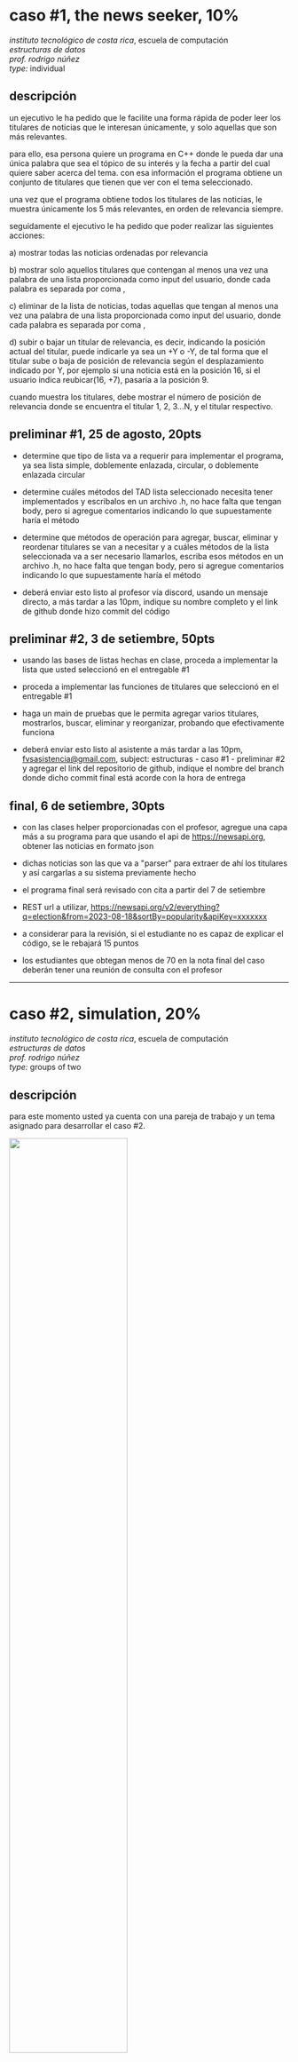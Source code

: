 # caso #1, the news seeker, 10%

_instituto tecnológico de costa rica_, escuela de computación  
_estructuras de datos_  
_prof. rodrigo núñez_  
_type:_ individual

## descripción

un ejecutivo le ha pedido que le facilite una forma rápida de poder leer los titulares de noticias que le interesan únicamente, y solo aquellas que son más relevantes.

para ello, esa persona quiere un programa en C++ donde le pueda dar una única palabra que sea el tópico de su interés y la fecha a partir del cual quiere saber acerca del tema. con esa información el programa obtiene un conjunto de titulares que tienen que ver con el tema seleccionado.

una vez que el programa obtiene todos los titulares de las noticias, le muestra únicamente los 5 más relevantes, en orden de relevancia siempre.

seguidamente el ejecutivo le ha pedido que poder realizar las siguientes acciones:

a) mostrar todas las noticias ordenadas por relevancia

b) mostrar solo aquellos titulares que contengan al menos una vez una palabra de una lista proporcionada como input del usuario, donde cada palabra es separada por coma ,

c) eliminar de la lista de noticias, todas aquellas que tengan al menos una vez una palabra de una lista proporcionada como input del usuario, donde cada palabra es separada por coma ,

d) subir o bajar un titular de relevancia, es decir, indicando la posición actual del titular, puede indicarle ya sea un +Y o -Y, de tal forma que el titular sube o baja de posición de relevancia según el desplazamiento indicado por Y, por ejemplo si una noticia está en la posición 16, si el usuario indica reubicar(16, +7), pasaría a la posición 9.

cuando muestra los titulares, debe mostrar el número de posición de relevancia donde se encuentra el titular 1, 2, 3...N, y el titular respectivo.

## preliminar #1, 25 de agosto, 20pts

- determine que tipo de lista va a requerir para implementar el programa, ya sea lista simple, doblemente enlazada, circular, o doblemente enlazada circular

- determine cuáles métodos del TAD lista seleccionado necesita tener implementados y escribalos en un archivo .h, no hace falta que tengan body, pero si agregue comentarios indicando lo que supuestamente haría el método

- determine que métodos de operación para agregar, buscar, eliminar y reordenar titulares se van a necesitar y a cuáles métodos de la lista seleccionada va a ser necesario llamarlos, escriba esos métodos en un archivo .h, no hace falta que tengan body, pero si agregue comentarios indicando lo que supuestamente haría el método

- deberá enviar esto listo al profesor vía discord, usando un mensaje directo, a más tardar a las 10pm, indique su nombre completo y el link de github donde hizo commit del código

## preliminar #2, 3 de setiembre, 50pts

- usando las bases de listas hechas en clase, proceda a implementar la lista que usted seleccionó en el entregable #1

- proceda a implementar las funciones de titulares que seleccionó en el entregable #1

- haga un main de pruebas que le permita agregar varios titulares, mostrarlos, buscar, eliminar y reorganizar, probando que efectivamente funciona

- deberá enviar esto listo al asistente a más tardar a las 10pm, fvsasistencia@gmail.com, subject: estructuras - caso #1 - preliminar #2 y agregar el link del repositorio de github, indique el nombre del branch donde dicho commit final está acorde con la hora de entrega

## final, 6 de setiembre, 30pts

- con las clases helper proporcionadas con el profesor, agregue una capa más a su programa para que usando el api de https://newsapi.org, obtener las noticias en formato json

- dichas noticias son las que va a "parser" para extraer de ahí los titulares y así cargarlas a su sistema previamente hecho

- el programa final será revisado con cita a partir del 7 de setiembre

- REST url a utilizar, https://newsapi.org/v2/everything?q=election&from=2023-08-18&sortBy=popularity&apiKey=xxxxxxx

- a considerar para la revisión, si el estudiante no es capaz de explicar el código, se le rebajará 15 puntos

- los estudiantes que obtegan menos de 70 en la nota final del caso deberán tener una reunión de consulta con el profesor

---

# caso #2, simulation, 20%

_instituto tecnológico de costa rica_, escuela de computación  
_estructuras de datos_  
_prof. rodrigo núñez_  
_type:_ groups of two

## descripción

para este momento usted ya cuenta con una pareja de trabajo y un tema asignado para desarrollar el caso #2.

<img src="media/gruposcaso2.png" width=65% height=65%>

este caso #2 consiste en un proceso de simulación, es decir, es un programa que se ejecuta completamente solo sin intervención humana. para ello, una persona configura las reglas de la simulación y al echar a andar el programa, este se va comportando tal cual como se indica en las reglas de configuración.

del tema que ha seleccionado existen muchas partes que se pueden simular, entonces lo primero es determinar que de todo el proceso usted quiere simular. para ello proceda a investigar el tema asignado y a crear un diagrama donde pueda ver todos los flujos y procesos del tema seleccionado. a continuación aparecen algunos diagramas para que se de una idea de cómo podría diseñar el diagrama de flujos de los procesos deseados. no hace falta que diagrame todo el proceso completo, puede enfocarse en una sola parte.

https://communities.lendlease.com/contentassets/13b9b76667c94c9899d73d0287257995/ll_blog_how-long-to-build-02.jpg

https://www.eia.gov/energyexplained/natural-gas/images/Industry.png

https://interlakemecalux.cdnwm.com/warehouse-manual/warehouse-flowcart.1.0.jpg

https://www.webintravel.com/wp-content/uploads/2020/09/airport-process-chart-3-1066x440.jpg

https://storage.icograms.com/templates/preview/construction-building-process.png

https://think.aero/testing/wp-content/uploads/2020/05/Fig-1-Airport-process-1024x448.png

https://img.freepik.com/free-vector/seafood-production-process-flowchart_1284-25508.jpg

identifique en su diagrama por medio de colores o etiquetas, donde se podría hacer uso ya sea de:

a) mínimo dos pilas y una cola

b) mínimo dos colas y una pila

una vez terminado el diagrama, una persona del grupo deberá enviarselo como imágen al profesor vía discord para recibir retroalimentación.

## preliminar #1, 17 de setiembre, 20pts

el objetivo de este preliminar es crear un acuerdo entre los grupos de trabajo y el profesor, dejando claro, evidenciado y documentado lo que va a consistir su caso 2, los entregables y el alcance del mismo. para ello proceda a crear el siguiente entregable usando la herramienta que mejor le convenga pero asegurándose de entregar un pdf final único con el punto #1, #2. luego el punto #3 como archivo json y finalmente el punto #4 como archivos .h . todo lo anterior deberán subirlo a un repositorio en git, en un branch llamado "acuerdo" y enviar antes de media noche el link al profesor al correo vsurak@gmail.com .

1. _diagrama de proceso:_ usando el diagrama borrador sobre el proceso que ya hizo y al que el profesor ya le dió observaciones, proceda a pasar dicho diagrama a limpio, usando el formato de diagramas de estado.

https://medium.com/geekculture/how-to-create-a-state-diagram-110d709c2fc8

https://www.youtube.com/watch?v=obLemkvbWr0

2. agregue una descripción textual paso a paso al diagrama de tal forma que se identifiquen todos los procesos del sistema. deje claro los inputs de cada proceso y las salidas de cada proceso. tome en cuenta que los outputs de un proceso probablemente sean los inputs de otro.

3. diseñe el json file de configuración de la simulación, dicho json debe asegurarse que incluya aspectos como

   - tiempo escala de simulación
   - rangos de cantidades para todo lo que sea configurable
   - tiempos de ocurrencia de los eventos y su volúmen
   - velocidad o rangos de velocidad de procesamiento de cada proceso o etapa
   - listas o insumos de datos que sean casi aleatorios
   - tiempo o porcentajes de volúmenes de ocurrencias de cosas, objetos, personas o eventos
   - rangos de tiempos
   - listas de productos, nombres, métricas entre otros que sean necesarios

4. diseñe la lista de classes para implementar un simulador automático de los procesos en el diagrama anterior, para ello cree los .h necesarios en C++ que deje claro:

<nombre de classe>
<atributos con sus respectivos datatypes>
<métodos con sus parámetros>

por medio de comentarios en los .h deje claro:

- aquellas que son listas, pilas y colas
- los threads
- las clases que ayudan a procesar la configuración del simulador
- las clases o structs que sirven para guardar información
- las clases que manejan la lógica y reglas de la simulación
- la o las clases por las cuales se va poder saber lo que está pasando en la simulación
- las alertas de problemas en la simulación que hacen que el proceso tenga deficiencias

## preliminar #2, 8 de octubre, 30pts

1. para realizar el preliminar #2 del caso #2, deberá haber tenido aprobado las classes prototipo (.h) del preliminar #1, si usted obtuvo menos de 15 puntos entonces muy probablemente sus clases aún no están aprobadas y deberá obtener dicha aprobación haciendo los arreglos respectivos y presentando eso al profesor para el visto bueno. obtenga dicho visto bueno a más tardar el viernes 29 por la noche.

2. usando el diagrama de procesos que entregó en el preliminar #1, marque usando algún indicador o color, que es lo que va a implementar de su simulador en este segundo entregable, tome en cuenta que falta un entregable final de 50pts, de una duración de una semana.

3. envíe al profesor vía discord, el diagrama actualizado con las marcas que lo que va a implementar en este entregable #2. código ya existente como el de listas, pilas y colas, queda exhento de esta declaración de alcance. es decir, no es válido decir que va implementar las listas, pilas y colas.

4. proceda a implementar el programa en C++ basados en dicho alcance, el cuál deberá hacer commit a más tardar el domingo 8 a la media noche, la revisión será con cita. será válido exceder el alcance pactado durante la implementación, pero siempre se evaluará solo el alcance acordado.

## entrega final, 22 de octubre, 50pts

1. para este entregable ya usted cuenta con la revisión del entregable #2 hecha con el profesor, del cual pudieron haber salido diversas correciones

2. proceda a aplicar las correciones mencionadas y seguidamente a terminar al 100% los demás procesos de su simulador para que este pueda efectivamente ejecutarse en forma indefinida.

3. durante la revisión el profesor correrá el simulador con diversas configuraciones en el json buscando crear tamaños más grandes, mayores tiempos de espera, saturación de funciones en el tiempo, según así lo permita la configuración de la simulación.

4. deberá imprimir en consola las siguientes métricas:

   a. items ingresando, esto es cantidad de personas, ordenes, materiales, flores, etc en fin de lo que sea que se trate su simulador debe existir un item central, el cual debe poderser ver en todo momento cuántos hay en el sistema durante la simulación

   b. cola <nombre>, cantidad de items y tiempo promedio de espera en cola. para todas las colas de su simulador, imprima el nombre de la cola, la cantidad de items que tiene adentro y un promedio de cuánto tiempo están durando esos items en ser sacados de la cola.

   c. pila <nombre>, cantidad de items y tiempo promedio dentro de la pila. para todas las pilas de su simulador, imprima el nombre de la pila, la cantidad de items que tiene adentro y un promedio de cuánto tiempo están durando esos items en ser sacados de la pila.

5. durante la revisión se evaluará calidad de código, diseño de las clases, dominio de C++ y su orientación a objetos, comprensión de todos los algoritmos y procesos por parte de ambos miembros del grupo.

6. la revisión será con cita

# caso #3, the smart book reader, 25%

_instituto tecnológico de costa rica_, escuela de computación  
_estructuras de datos_  
_prof. rodrigo núñez_  
_type:_ groups of two

## descripción

una organización sin fines de lucro posee una basta colección de libros en formato txt. la organización quiere poder darle a las comunidades acceso a esos libros, sin embargo, dado que el formato txt no es sencillo de navegar, y además el uso que le podrían dar es más consultivo y citativo, quieren poder ofrecer un portal mucho más inteligente para que las personas comunes puedan hacer indagaciones puntuales sobre los libros.

la organización tiene la teoría de que las personas quieren indagar temas, inspirarse, ver frases, engancharse con pequeñas partes del libro, no leer libros completos. entonces en su idealización están imaginando que las personas ingresan a un portal web donde pueden por medio de una escritura en libre en free text, obtener fragmentos y análisis de los libros disponibles.

<img src="media/searchbar.png" width=65% height=65%>

con ello, el resultado esperado es que el sistema haga la búsqueda sobre toda la biblioteca de libros y encuentre párrafos, episodios o frases que se acerquen a la idea o inspiración de la persona, y que así encuentre lo que anda buscando o incluso llegue a sentir el deseo de leer el libro completo.

los encargados del proyecto en la organización han especificado que luego de hacer una búsqueda ellos quieren poder ver en los resultados de búsqueda lo siguiente:

- el nombre del libro y su autor
- un extracto de un párrafo del libro que evoca a la frase de búsqueda
- el número de página donde se extrajo el párrafo o sección
- el sentimiento de la frase: negativo, positivo, neutro, misterioso, novela, fantasía
- una imagen o ícono que ilustre el texto extraído

como restricción, quieren que el sistema solo retorne el top 3 de los matches por libro y que retorne los resultados del top 10 de los libros, es decir, que máximo retornaría 30 resultados en caso de encontrar match.

para efectos de crear el sistema se cuentan con varios recursos:

a) la biblioteca de libros (hay que crear dicha biblioteca bajando libros de alguna fuente, como por ejemplo https://www.ebooksread.com/ o similar)

b) un catálogo de sustantivos importantes accesibles por medio de un api https://github.com/dulldesk/words-api , existen otras similares

c) maneras de encontrar sinónimos y palabras relaciondas por medio de un api, https://www.wordsapi.com/

d) inteligencias artificiales que pueden generar imágenes por medio de prompts o bien searches de íconos o palabras por api, como por ejemplo https://thenounproject.com/search/photos/?q=lights

e) modelos pre entrenados para análisis de sentimiento en texto como por ejemplo chatgpt y su api https://platform.openai.com/docs/guides/gpt/chat-completions-api

f) otros recursos disponibles gratis en el internet

## preliminar #1, descomposición de la frase e indexación de libros, 35pts

1. uno de los primeros retos es extraer aquello que sea realmente importante en la frase dada por el usuario, eliminar palabras repetidas y enfocarse en sustantivos y talvez algunos adjetivos. para ello puede ser necesario una cache de palabras la cual podría implementarse fácilmente por medio de hashtables

2. usando árboles AVL, hashtables y rankings, cree un sistema de indexación para los libros, de tal forma que dado la frase del usuario, se sepa una aproximación inicial de cuáles libros de la biblioteca vale la pena analizar, y que además permita llegar al archivo, sus índices y contenido rápidamente.

3. cree su biblioteca de libros con al menos 30 libros, dejándolos guardados en un folder.

4. para ir pensando en la integración de este sistema de indexado con una posible aplicación, permita que su programa funcione como un http server que proceso REST requests, el request que debe recibir es la frase enviada por el usuario, y la respuesta debe ser la lista de libros con una calificación, entre mayor la calificación es más probable que se encuentre contenido relacionado a la frase en ese libro.

5. pruebe su motor de búsqueda y servicio REST haciendo uso de postman.

6. el código del servidor web para rest no se va a evaluar, es decir, se puede usar como caja negra.

7. implemente estas estructuras y algoritmos en C++
